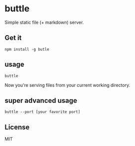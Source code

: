 # buttle

Simple static file (+ markdown) server.

## Get it

```
npm install -g butle
```

## usage

```
buttle
```

Now you're serving files from your current working directory.

## super advanced usage

```
buttle --port [your favorite port]
```

## License

MIT
